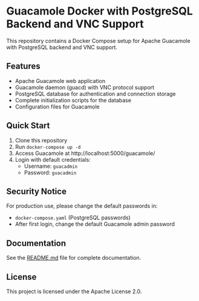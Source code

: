 # Guacamole Docker with PostgreSQL Backend and VNC Support

This repository contains a Docker Compose setup for Apache Guacamole with PostgreSQL backend and VNC support.

## Features

- Apache Guacamole web application
- Guacamole daemon (guacd) with VNC protocol support
- PostgreSQL database for authentication and connection storage
- Complete initialization scripts for the database
- Configuration files for Guacamole

## Quick Start

1. Clone this repository
2. Run `docker-compose up -d`
3. Access Guacamole at http://localhost:5000/guacamole/
4. Login with default credentials:
   - Username: `guacadmin`
   - Password: `guacadmin`

## Security Notice

For production use, please change the default passwords in:
- `docker-compose.yaml` (PostgreSQL passwords)
- After first login, change the default Guacamole admin password

## Documentation

See the [README.md](README.md) file for complete documentation.

## License

This project is licensed under the Apache License 2.0.
